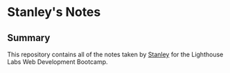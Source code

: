 # Stanley's Notes

## Summary 

This repository contains all of the notes taken by [Stanley](https://github.com/stanw0ng) for the Lighthouse Labs Web Development Bootcamp.